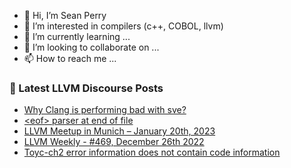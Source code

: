 - 👋 Hi, I’m Sean Perry
- 👀 I’m interested in compilers (c++, COBOL, llvm)
- 🌱 I’m currently learning ...
- 💞️ I’m looking to collaborate on ...
- 📫 How to reach me ...

<!---
s66perry/s66perry is a ✨ special ✨ repository because its `README.md` (this file) appears on your GitHub profile.
You can click the Preview link to take a look at your changes.
--->
### 📕 Latest LLVM Discourse Posts

<!-- DISCOURSE-LLVM:START -->
- [Why Clang is performing bad with sve?](https://discourse.llvm.org/t/why-clang-is-performing-bad-with-sve/67389#post_2)
- [&lt;eof&gt; parser at end of file](https://discourse.llvm.org/t/eof-parser-at-end-of-file/67158?page=2#post_23)
- [LLVM Meetup in Munich – January 20th, 2023](https://discourse.llvm.org/t/llvm-meetup-in-munich-january-20th-2023/67384#post_2)
- [LLVM Weekly - #469, December 26th 2022](https://discourse.llvm.org/t/llvm-weekly-469-december-26th-2022/67392#post_1)
- [Toyc-ch2 error information does not contain code information](https://discourse.llvm.org/t/toyc-ch2-error-information-does-not-contain-code-information/67372#post_2)
<!-- DISCOURSE-LLVM:END -->
